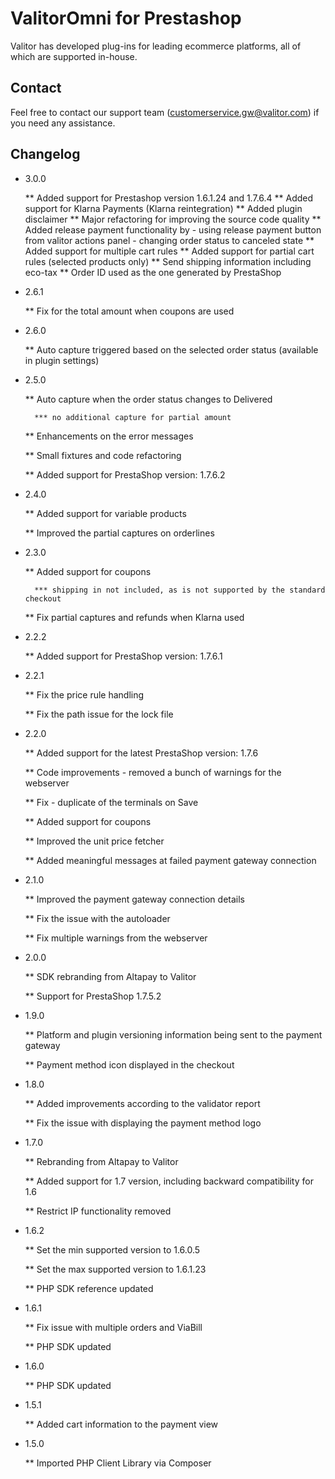 # ValitorOmni for Prestashop
Valitor has developed plug-ins for leading ecommerce platforms, all of which are supported in-house. 


## Contact
Feel free to contact our support team (customerservice.gw@valitor.com) if you need any assistance.


## Changelog

* 3.0.0


    ** Added support for Prestashop version 1.6.1.24 and 1.7.6.4
    ** Added support for Klarna Payments (Klarna reintegration)
    ** Added plugin disclaimer
    ** Major refactoring for improving the source code quality
    ** Added release payment functionality by
            - using release payment button from valitor actions panel
            - changing order status to canceled state
    ** Added support for multiple cart rules
    ** Added support for partial cart rules (selected products only)
    ** Send shipping information including eco-tax
    ** Order ID used as the one generated by PrestaShop

* 2.6.1


    ** Fix for the total amount when coupons are used  

* 2.6.0


    ** Auto capture triggered based on the selected order status (available in plugin settings)

* 2.5.0


    ** Auto capture when the order status changes to Delivered
    
        *** no additional capture for partial amount
        
    ** Enhancements on the error messages
    
    ** Small fixtures and code refactoring
    
    ** Added support for PrestaShop version: 1.7.6.2

* 2.4.0


    ** Added support for variable products
    
    ** Improved the partial captures on orderlines

* 2.3.0


    ** Added support for coupons
    
        *** shipping in not included, as is not supported by the standard checkout
        
    ** Fix partial captures and refunds when Klarna used

* 2.2.2


    ** Added support for PrestaShop version: 1.7.6.1

* 2.2.1


    ** Fix the price rule handling
    
    ** Fix the path issue for the lock file

* 2.2.0


    ** Added support for the latest PrestaShop version: 1.7.6
    
    ** Code improvements - removed a bunch of warnings for the webserver
    
    ** Fix - duplicate of the terminals on Save
    
    ** Added support for coupons
    
    ** Improved the unit price fetcher
    
    ** Added meaningful messages at failed payment gateway connection

* 2.1.0


    ** Improved the payment gateway connection details
    
    ** Fix the issue with the autoloader
    
    ** Fix multiple warnings from the webserver

* 2.0.0


    ** SDK rebranding from Altapay to Valitor
    
    ** Support for PrestaShop 1.7.5.2

* 1.9.0


    ** Platform and plugin versioning information being sent to the payment gateway
    
    ** Payment method icon displayed in the checkout

* 1.8.0


    ** Added improvements according to the validator report
    
    ** Fix the issue with displaying the payment method logo

* 1.7.0


    ** Rebranding from Altapay to Valitor
    
    ** Added support for 1.7 version, including backward compatibility for 1.6
    
    ** Restrict IP functionality removed

* 1.6.2


    ** Set the min supported version to 1.6.0.5
    
    ** Set the max supported version to 1.6.1.23
    
    ** PHP SDK reference updated

* 1.6.1


    ** Fix issue with multiple orders and ViaBill
    
    ** PHP SDK updated

* 1.6.0


    ** PHP SDK updated

* 1.5.1


    ** Added cart information to the payment view

* 1.5.0


    ** Imported PHP Client Library via Composer
